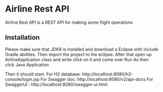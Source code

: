# Airline Rest API

Airline Rest API is a REST API for making some flight operations

## Installation

Please make sure that JDK8 is installed and download a Eclipse with include Gradle abilities.
Then import the project to the eclipse. After that open up AirlineApplication class and write click on it and come over Run As then click Java Application

Then it should start.
For H2 database: http://localhost:8080/h2-console/login.jsp
For Swagger doc: http://localhost:8080/v2/api-docs
For SwaggerUI : http://localhost:8080/swagger-ui.html
